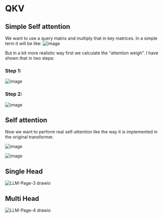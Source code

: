 # QKV

## Simple Self attention

We want to use a query matrix and multiply that in key matrices. In a simple term it will be like:
![image](https://github.com/user-attachments/assets/8f71f2cb-e96d-49bd-a688-679ad6e1c5a9)

But in a bit more realistic way first we calculate the "attention weigh". I have shown that in two steps:

### Step 1:


![image](https://github.com/user-attachments/assets/3183ec2c-7f6f-4ba5-8847-cefcf81af34b)

### Step 2:

![image](https://github.com/user-attachments/assets/de84c53b-cf77-4632-a28f-4a1407c83194)


## Self attention

Now we want to perform real self-attention like the way it is implemented in the original transformer.

![image](https://github.com/user-attachments/assets/04e00326-fc32-4a72-8776-5ee10ad15768)


![image](https://github.com/user-attachments/assets/fdf48328-0a0c-422d-bdea-d2e1ed6faeb4)


## Single Head 
![LLM-Page-3 drawio](https://github.com/user-attachments/assets/e0e1ff14-707f-4614-a551-6bc3cca47208)


## Multi Head 

![LLM-Page-4 drawio](https://github.com/user-attachments/assets/59567586-8ce6-411a-ba57-74beba2248a5)



